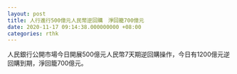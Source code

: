 ```yaml
---
layout: post
title: 人行進行500億元人民幣逆回購　淨回籠700億元
date: 2020-11-17 09:14:38.000000000 +08:00
categories: rthk
---
```


人民銀行公開市場今日開展500億元人民幣7天期逆回購操作，今日有1200億元逆回購到期，淨回籠700億元。
